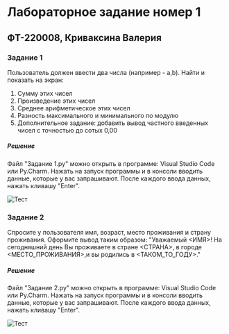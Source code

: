# Лабораторное задание номер 1
## ФТ-220008, Криваксина Валерия
### Задание 1
Пользователь должен ввести два числа (например - a,b). Найти и показать на экран: 
1. Сумму этих чисел 
2. Произведение этих чисел
3. Среднее арифметическое этих чисел 
4. Разность максимального и минимального по модулю
5. Дополнительное задание: добавить вывод частного введенных чисел с точностью до сотых 0,00
##### Решение 
Файл "Задание 1.py" можно открыть в программе: Visual Studio Code или Py.Charm. Нажать на запуск программы и в консоли вводить данные, которые у вас запрашивают. После каждого ввода данных, нажать кливашу "Enter".

![Тест](https://postimg.cc/bDwpjQVc/70620fe4)


### Задание 2
Спросите у пользователя имя, возраст, место проживания и страну проживания. Оформите вывод таким образом:
"Уважаемый <ИМЯ>!
На сегодняшний день Вы проживаете в стране <СТРАНА>, в городе <МЕСТО_ПРОЖИВАНИЯ>,и вы родились в <ТАКОМ_ТО_ГОДУ>."
##### Решение 
Файл "Задание 2.py" можно открыть в программе: Visual Studio Code или Py.Charm. Нажать на запуск программы и в консоли вводить данные, которые у вас запрашивают. После каждого ввода данных, нажать кливашу "Enter".

![Тест](https://postimg.cc/kDjDD5Wv)